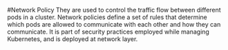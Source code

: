 #Network Policy
They are used to control the traffic flow between different pods in a cluster.
Network policies define a set of rules that determine which pods are allowed to communicate with each other and how they can communicate. It is part of security practices employed while managing Kubernetes, and is deployed at network layer.
